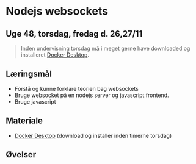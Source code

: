 <!-- JS use if these pages are used as githubpages. can be deleted if used elsewhere -->
<script src="https://code.jquery.com/jquery-3.2.1.min.js"></script>
<script src="script.js"></script>

# Nodejs websockets
## Uge 48, torsdag, fredag d. 26,27/11

> Inden undervisning torsdag må i meget gerne have downloaded og installeret [Docker Desktop](https://www.docker.com/products/docker-desktop).


## Læringsmål
* Forstå og kunne forklare teorien bag websockets
* Bruge websocket på en nodejs server og javascript frontend.
* Bruge javascript

## Materiale
* [Docker Desktop](https://www.docker.com/products/docker-desktop) (download og installer inden timerne torsdag)

## Øvelser

